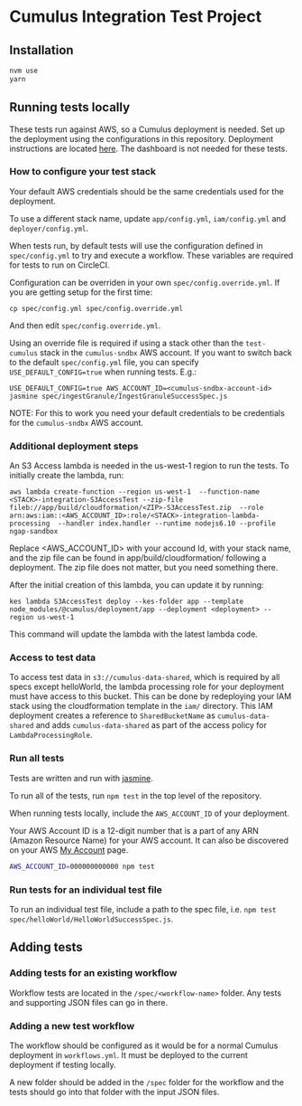 #  Cumulus Integration Test Project

## Installation

```bash
nvm use
yarn
```

## Running tests locally

These tests run against AWS, so a Cumulus deployment is needed. Set up the deployment using the configurations in this repository. Deployment instructions are located [here](https://cumulus-nasa.github.io/docs/deployment.html). The dashboard is not needed for these tests.

### How to configure your test stack

Your default AWS credentials should be the same credentials used for the deployment.

To use a different stack name, update `app/config.yml`, `iam/config.yml` and `deployer/config.yml`.

When tests run, by default tests will use the configuration defined in `spec/config.yml` to try and execute a workflow. These variables are required for tests to run on CircleCI.

Configuration can be overriden in your own `spec/config.override.yml`. If you are getting setup for the first time:

```
cp spec/config.yml spec/config.override.yml
```

And then edit `spec/config.override.yml`.

Using an override file is required if using a stack other than the `test-cumulus` stack in the `cumulus-sndbx` AWS account. If you want to switch back to the default `spec/config.yml` file, you can specify `USE_DEFAULT_CONFIG=true` when running tests. E.g.:

```
USE_DEFAULT_CONFIG=true AWS_ACCOUNT_ID=<cumulus-sndbx-account-id> jasmine spec/ingestGranule/IngestGranuleSuccessSpec.js
```

NOTE: For this to work you need your default credentials to be credentials for the `cumulus-sndbx` AWS account.

### Additional deployment steps

An S3 Access lambda is needed in the us-west-1 region to run the tests. To initially create the lambda, run:

```
aws lambda create-function --region us-west-1  --function-name <STACK>-integration-S3AccessTest --zip-file fileb://app/build/cloudformation/<ZIP>-S3AccessTest.zip  --role arn:aws:iam::<AWS_ACCOUNT_ID>:role/<STACK>-integration-lambda-processing  --handler index.handler --runtime nodejs6.10 --profile ngap-sandbox
```

Replace <AWS_ACCOUNT_ID> with your accound Id, <STACK> with your stack name, and the zip file <ZIP> can be found in app/build/cloudformation/ following a deployment. The zip file does not matter, but you need something there. 

After the initial creation of this lambda, you can update it by running:

```
kes lambda S3AccessTest deploy --kes-folder app --template node_modules/@cumulus/deployment/app --deployment <deployment> --region us-west-1
```

This command will update the lambda with the latest lambda code.

### Access to test data

To access test data in `s3://cumulus-data-shared`, which is required by all specs except helloWorld, the lambda processing role for your deployment must have access to this bucket. This can be done by redeploying your IAM stack using the cloudformation template in the `iam/` directory. This IAM deployment creates a reference to `SharedBucketName` as `cumulus-data-shared` and adds `cumulus-data-shared` as part of the access policy for `LambdaProcessingRole`.

### Run all tests

Tests are written and run with [jasmine](https://jasmine.github.io/setup/nodejs.html).

To run all of the tests, run `npm test` in the top level of the repository.

When running tests locally, include the `AWS_ACCOUNT_ID` of your deployment.

Your AWS Account ID is a 12-digit number that is a part of any ARN (Amazon Resource Name) for your AWS account. It can also be discovered on your AWS [My Account](https://console.aws.amazon.com/billing/home?#/account) page.

```bash
AWS_ACCOUNT_ID=000000000000 npm test
```

### Run tests for an individual test file

To run an individual test file, include a path to the spec file, i.e. `npm test spec/helloWorld/HelloWorldSuccessSpec.js`.

## Adding tests

### Adding tests for an existing workflow

Workflow tests are located in the `/spec/<workflow-name>` folder. Any tests and supporting JSON files can go in there. 

### Adding a new test workflow

The workflow should be configured as it would be for a normal Cumulus deployment in `workflows.yml`. It must be deployed to the current deployment if testing locally.

A new folder should be added in the `/spec` folder for the workflow and the tests should go into that folder with the input JSON files. 
